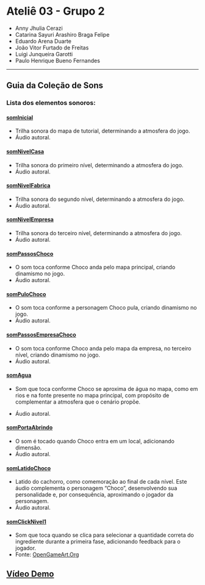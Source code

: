 # Ateliê 03 - Grupo 2

- Anny Jhulia Cerazi
- Catarina Sayuri Arashiro Braga Felipe
- Eduardo Arena Duarte
- João Vitor Furtado de Freitas
- Luigi Junqueira Garotti
- Paulo Henrique Bueno Fernandes
---

## Guia da Coleção de Sons

### Lista dos elementos sonoros:

#### <a href="https://drive.google.com/file/d/1fD6cDqvtIWILjMBCWfpaEBXa_XBJO_WJ/view?usp=drive_link">somInicial</a>
- Trilha sonora do mapa de tutorial, determinando a atmosfera do jogo.
- Áudio autoral.

#### <a href="https://drive.google.com/file/d/11tTsbK5FDyUVKU7zBlghPhtSMhIb4SmC/view?usp=drive_link">somNivelCasa</a>
- Trilha sonora do primeiro nível, determinando a atmosfera do jogo.
- Áudio autoral.

#### <a href="https://drive.google.com/file/d/1_DCbb6F8uLcc-hMsOKm4Si6hgjf9h6Hl/view?usp=drive_link">somNivelFabrica</a>
- Trilha sonora do segundo nível, determinando a atmosfera do jogo.
- Áudio autoral.

#### <a href="https://drive.google.com/file/d/1h-XJhPhJPtOpgfiB-BhDGWdliQUB4UuU/view?usp=drive_link">somNivelEmpresa</a>
- Trilha sonora do terceiro nível, determinando a atmosfera do jogo.
- Áudio autoral.

#### <a href="https://drive.google.com/file/d/1FTFbVcB8PfAx8bY5bSDhjgj9bS2AQDpW/view?usp=drive_link">somPassosChoco</a>
- O som toca conforme Choco anda pelo mapa principal, criando dinamismo no jogo.
- Áudio autoral.

#### <a href="https://drive.google.com/file/d/1bQ9rpKkVPFnLyEenSKKgg45UBNoZRCzT/view?usp=drive_link">somPuloChoco</a>
- O som toca conforme a personagem Choco pula, criando dinamismo no jogo.
- Áudio autoral.

#### <a href="https://drive.google.com/file/d/1CIun4S0ZhhJbWHD1p6mYitOqsyelZU_7/view?usp=drive_link">somPassosEmpresaChoco</a>
- O som toca conforme Choco anda pelo mapa da empresa, no terceiro nível, criando dinamismo no jogo.
- Áudio autoral.

#### <a href="https://drive.google.com/file/d/1KmNXehBgr4tuI4dduRMBfoSgEK_FHgnI/view?usp=drive_link">somAgua</a>
- Som que toca conforme Choco se aproxima de água no mapa, como em rios e na fonte presente no mapa principal, com propósito de complementar a atmosfera que o cenário propõe.

- Áudio autoral.

#### <a href="https://drive.google.com/file/d/1yKxpwElhAULmt5K5XnYnBC0QApleXX2g/view?usp=drive_link">somPortaAbrindo</a>
- O som é tocado quando Choco entra em um local, adicionando dimensão.
- Áudio autoral.

#### <a href="https://drive.google.com/file/d/1ODc9efWr5TxHEqK-CzNC52K1LFjJ5txR/view?usp=drive_link">somLatidoChoco</a>
- Latido do cachorro, como comemoração ao final de cada nível. Este áudio complementa o personagem “Choco”, desenvolvendo sua personalidade e, por consequência, aproximando o jogador da personagem.
- Áudio autoral.

#### <a href="https://drive.google.com/file/d/14RHICAVk_kbKO7eR_ouxN8FrcxeMYHb8/view?usp=drive_link">somClickNivel1</a>
- Som que toca quando se clica para selecionar a quantidade correta do ingrediente durante a primeira fase, adicionando feedback para o jogador.
- Fonte: <a href="https://opengameart.org/content/click-sounds6">OpenGameArt.Org</a>


## <a href="https://drive.google.com/file/d/10oDrnbwa4I61_PudTFXlBbV1WDwwYW0W/view?usp=sharing">Vídeo Demo</a>
